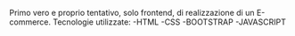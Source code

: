 Primo vero e proprio tentativo, solo frontend, di realizzazione di un E-commerce.
Tecnologie utilizzate:
-HTML
-CSS
-BOOTSTRAP
-JAVASCRIPT